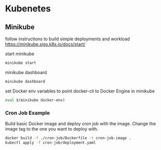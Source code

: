 # Kubenetes

## Minikube


follow instructions to build simple deployments and workload
https://minikube.sigs.k8s.io/docs/start/

start minikube
```bash
minikube start
```

minikube dashboard
```bash
minikube dashboard
```

set Docker env variables to point docker-cli to Docker Engine in minikube
```bash
eval $(minikube docker-env)
```


### Cron Job Example
Build basic Docker image and deploy cron job with the image. 
Change the image tag to the one you want to deploy with.
```bash
docker build -f ./cron-job/Dockerfile -t cron-job-image .
kubectl apply -f cron-job/deployment.yaml 
```

